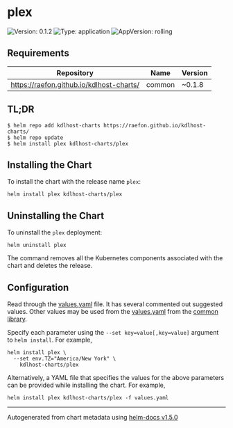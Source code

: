 # plex
![Version: 0.1.2](https://img.shields.io/badge/Version-0.1.2-informational?style=flat-square) ![Type: application](https://img.shields.io/badge/Type-application-informational?style=flat-square) ![AppVersion: rolling](https://img.shields.io/badge/AppVersion-rolling-informational?style=flat-square)

## Requirements

| Repository | Name | Version |
|------------|------|---------|
| https://raefon.github.io/kdlhost-charts/ | common | ~0.1.8 |

## TL;DR
```console
$ helm repo add kdlhost-charts https://raefon.github.io/kdlhost-charts/
$ helm repo update
$ helm install plex kdlhost-charts/plex
```

## Installing the Chart
To install the chart with the release name `plex`:
```console
helm install plex kdlhost-charts/plex
```

## Uninstalling the Chart
To uninstall the `plex` deployment:
```console
helm uninstall plex
```
The command removes all the Kubernetes components associated with the chart and deletes the release.

## Configuration

Read through the [values.yaml](./values.yaml) file. It has several commented out suggested values.
Other values may be used from the [values.yaml](../common/values.yaml) from the [common library](../common).

Specify each parameter using the `--set key=value[,key=value]` argument to `helm install`. For example,
```console
helm install plex \
  --set env.TZ="America/New York" \
    kdlhost-charts/plex
```

Alternatively, a YAML file that specifies the values for the above parameters can be provided while installing the chart.
For example,
```console
helm install plex kdlhost-charts/plex -f values.yaml
```

----------------------------------------------
Autogenerated from chart metadata using [helm-docs v1.5.0](https://github.com/norwoodj/helm-docs/releases/v1.5.0)
